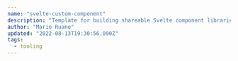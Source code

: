 ```yaml
---
name: "svelte-custom-component"
description: "Template for building shareable Svelte component libraries with testing."
author: "Mario Ruano"
updated: "2022-08-13T19:30:56.090Z"
tags: 
  - tooling
---
```

